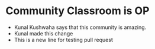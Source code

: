 # Community Classroom is OP

- Kunal Kushwaha says that this community is amazing.
- Kunal made this change
- This is a new line for testing pull request

